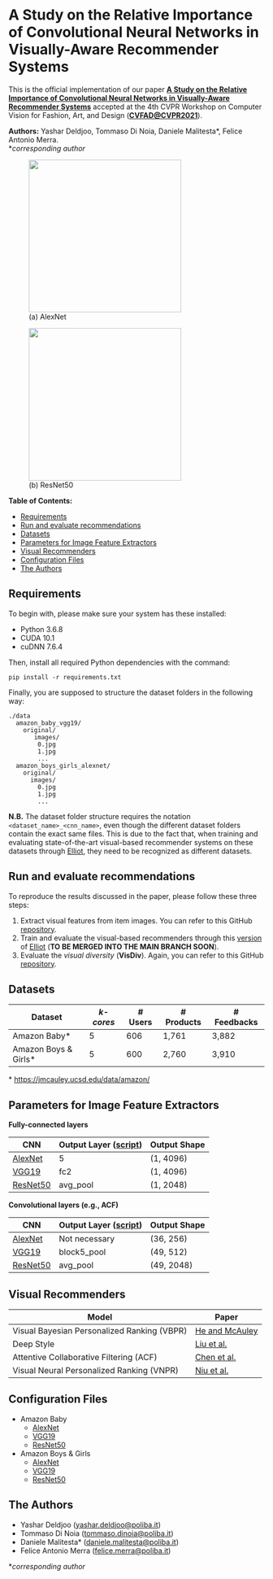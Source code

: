 # A Study on the Relative Importance of Convolutional Neural Networks in Visually-Aware Recommender Systems

This is the official implementation of our paper [**A Study on the Relative Importance of Convolutional Neural Networks in Visually-Aware Recommender Systems**](https://www.researchgate.net/publication/350873965_A_Study_on_the_Relative_Importance_of_Convolutional_Neural_Networks_in_Visually-Aware_Recommender_Systems) accepted at the 4th CVPR Workshop on Computer Vision for Fashion, Art, and Design ([**CVFAD@CVPR2021**](https://sites.google.com/zalando.de/cvfad2021/home)).

**Authors:** Yashar Deldjoo, Tommaso Di Noia, Daniele Malitesta*, Felice Antonio Merra.
<br>\**corresponding author*

<p float="left">
  <figure>
    <img src="https://github.com/sisinflab/The-Importance-of-CNNs-in-Visual-Recommenders/blob/main/alexnet.png" width="300" />
    <figcaption>(a) AlexNet</figcaption>
  </figure>
  <figure>
    <img src="https://github.com/sisinflab/The-Importance-of-CNNs-in-Visual-Recommenders/blob/main/resnet50.png" width="300" />
    <figcaption>(b) ResNet50</figcaption>
  </figure>
 </p>
 
 **Table of Contents:**
- [Requirements](#requirements)
- [Run and evaluate recommendations](#run-and-evaluate-recommendations)
- [Datasets](#datasets)
- [Parameters for Image Feature Extractors](#parameters-for-image-feature-extractors)
- [Visual Recommenders](#visual-recommenders)
- [Configuration Files](#configuration-files)
- [The Authors](#the-authors)

## Requirements

To begin with, please make sure your system has these installed:

* Python 3.6.8
* CUDA 10.1
* cuDNN 7.6.4

Then, install all required Python dependencies with the command:
```
pip install -r requirements.txt
```
Finally, you are supposed to structure the dataset folders in the following way:
```
./data
  amazon_baby_vgg19/
    original/
       images/
        0.jpg
        1.jpg
        ...
  amazon_boys_girls_alexnet/
    original/
      images/
        0.jpg
        1.jpg
        ...
```
**N.B.** The dataset folder structure requires the notation ```<dataset_name>_<cnn_name>```, even though the different dataset folders contain the exact same files. This is due to the fact that, when training and evaluating state-of-the-art visual-based recommender systems on these datasets through [Elliot](https://github.com/sisinflab/elliot), they need to be recognized as different datasets.

## Run and evaluate recommendations
To reproduce the results discussed in the paper, please follow these three steps:

1. Extract visual features from item images. You can refer to this GitHub [repository](https://github.com/sisinflab/Image-Feature-Extractor#extract-features).
2. Train and evaluate the visual-based recommenders through this [version](https://github.com/danielemalitesta/Elliot-Reproducible-VRSs) of [Elliot](https://github.com/sisinflab/elliot) (**TO BE MERGED INTO THE MAIN BRANCH SOON**).
3. Evaluate the *visual diversity* (**VisDiv**). Again, you can refer to this GitHub [repository](https://github.com/sisinflab/Image-Feature-Extractor#evaluate-visual-recommendations).

## Datasets

|       Dataset      |    ***k-cores***   | # Users   | # Products   |  # Feedbacks   |
| ------------------ | ------------------ | ------------------ | ------------------ | ------------------ |
|     Amazon Baby*     |      5 | 606 | 1,761 | 3,882  |
|    Amazon Boys & Girls*    |   5 | 600 | 2,760 | 3,910  |

\* https://jmcauley.ucsd.edu/data/amazon/

## Parameters for Image Feature Extractors

**Fully-connected layers**

|       CNN      |  Output Layer ([script](https://github.com/sisinflab/Image-Feature-Extractor/blob/main/src/classify_extract.py)) | Output Shape  | 
| ------------------ | ------------------ | ------------------ | 
|     [AlexNet](https://papers.nips.cc/paper/2012/file/c399862d3b9d6b76c8436e924a68c45b-Paper.pdf)     | 5 | (1, 4096) |
|    [VGG19](https://arxiv.org/pdf/1409.1556.pdf)    | fc2 | (1, 4096) |
|    [ResNet50](https://arxiv.org/pdf/1512.03385.pdf) | avg_pool | (1, 2048) |

**Convolutional layers (e.g., ACF)**

|       CNN      |  Output Layer ([script](https://github.com/sisinflab/Image-Feature-Extractor/blob/main/src/classify_extract.py)) | Output Shape  | 
| ------------------ | ------------------ | ------------------ | 
|    [AlexNet](https://papers.nips.cc/paper/2012/file/c399862d3b9d6b76c8436e924a68c45b-Paper.pdf)     | Not necessary | (36, 256) |
|    [VGG19](https://arxiv.org/pdf/1409.1556.pdf)    | block5_pool | (49, 512) |
|    [ResNet50](https://arxiv.org/pdf/1512.03385.pdf) | avg_pool | (49, 2048) |


## Visual Recommenders

|       Model      |    Paper  |
| ------------------ | ------------------ |
|     Visual Bayesian Personalized Ranking (VBPR)     | [He and McAuley](https://arxiv.org/pdf/1510.01784.pdf) |
|     Deep Style   | [Liu et al.](http://www.shuwu.name/sw/DeepStyle.pdf) |
|     Attentive Collaborative Filtering (ACF) | [Chen et al.](https://www.comp.nus.edu.sg/~xiangnan/papers/sigir17-AttentiveCF.pdf) | 
|     Visual Neural Personalized Ranking (VNPR) | [Niu et al.](https://people.engr.tamu.edu/caverlee/pubs/niu18wsdm.pdf) |

## Configuration Files
- Amazon Baby
  - [AlexNet](https://github.com/danielemalitesta/Elliot-Reproducible-VRSs/blob/master/config_files/baselines_amazon_baby_alexnet.yml)
  - [VGG19](https://github.com/danielemalitesta/Elliot-Reproducible-VRSs/blob/master/config_files/baselines_amazon_baby_vgg19.yml)
  - [ResNet50](https://github.com/danielemalitesta/Elliot-Reproducible-VRSs/blob/master/config_files/baselines_amazon_baby_resnet50.yml)
- Amazon Boys & Girls
  - [AlexNet](https://github.com/danielemalitesta/Elliot-Reproducible-VRSs/blob/master/config_files/baselines_amazon_boys_girls_alexnet.yml)
  - [VGG19](https://github.com/danielemalitesta/Elliot-Reproducible-VRSs/blob/master/config_files/baselines_amazon_boys_girls_vgg19.yml)
  - [ResNet50](https://github.com/danielemalitesta/Elliot-Reproducible-VRSs/blob/master/config_files/baselines_amazon_boys_girls_resnet50.yml) 

## The Authors
* Yashar Deldjoo (yashar.deldjoo@poliba.it)
* Tommaso Di Noia (tommaso.dinoia@poliba.it)
* Daniele Malitesta* (daniele.malitesta@poliba.it)
* Felice Antonio Merra (felice.merra@poliba.it)

\**corresponding author*
